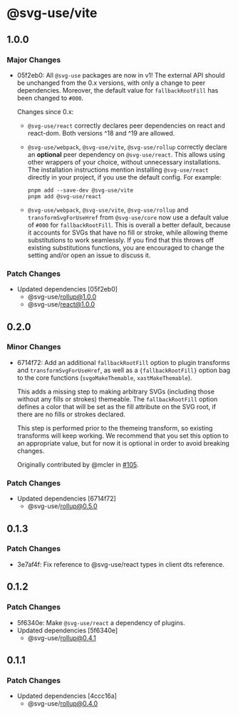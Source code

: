 # @svg-use/vite

## 1.0.0

### Major Changes

- 05f2eb0: All `@svg-use` packages are now in v1! The external API should be
  unchanged from the 0.x versions, with only a change to peer dependencies.
  Moreover, the default value for `fallbackRootFill` has been changed to `#000`.

  Changes since 0.x:

  - `@svg-use/react` correctly declares peer dependencies on react and
    react-dom. Both versions ^18 and ^19 are allowed.
  - `@svg-use/webpack`, `@svg-use/vite`, `@svg-use/rollup` correctly declare an
    **optional** peer dependency on `@svg-use/react`. This allows using other
    wrappers of your choice, without unnecessary installations. The installation
    instructions mention installing `@svg-use/react` directly in your project,
    if you use the default config. For example:

    ```console
    pnpm add --save-dev @svg-use/vite
    pnpm add @svg-use/react
    ```

  - `@svg-use/webpack`, `@svg-use/vite`, `@svg-use/rollup` and
    `transformSvgForUseHref` from `@svg-use/core` now use a default value of
    `#000` for `fallbackRootFill`. This is overall a better default, because it
    accounts for SVGs that have no fill or stroke, while allowing theme
    substitutions to work seamlessly. If you find that this throws off existing
    substitutions functions, you are encouraged to change the setting and/or
    open an issue to discuss it.

### Patch Changes

- Updated dependencies [05f2eb0]
  - @svg-use/rollup@1.0.0
  - @svg-use/react@1.0.0

## 0.2.0

### Minor Changes

- 6714f72: Add an additional `fallbackRootFill` option to plugin transforms and
  `transformSvgForUseHref`, as well as a `{fallbackRootFill}` option bag to the
  core functions (`svgoMakeThemable`, `xastMakeThemable`).

  This adds a missing step to making arbitrary SVGs (including those without any
  fills or strokes) themeable. The `fallbackRootFill` option defines a color
  that will be set as the fill attribute on the SVG root, if there are no fills
  or strokes declared.

  This step is performed prior to the themeing transform, so existing transforms
  will keep working. We recommend that you set this option to an appropriate
  value, but for now it is optional in order to avoid breaking changes.

  Originally contributed by @mcler in
  [#105](https://github.com/fpapado/svg-use/pull/105).

### Patch Changes

- Updated dependencies [6714f72]
  - @svg-use/rollup@0.5.0

## 0.1.3

### Patch Changes

- 3e7af4f: Fix reference to @svg-use/react types in client dts reference.

## 0.1.2

### Patch Changes

- 5f6340e: Make `@svg-use/react` a dependency of plugins.
- Updated dependencies [5f6340e]
  - @svg-use/rollup@0.4.1

## 0.1.1

### Patch Changes

- Updated dependencies [4ccc16a]
  - @svg-use/rollup@0.4.0
